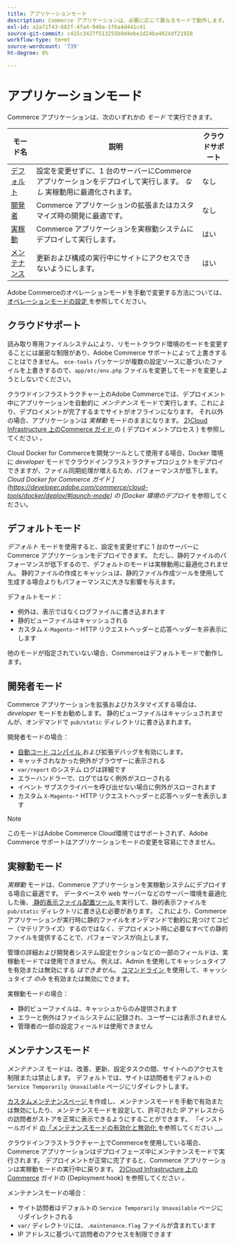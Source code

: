 ```yaml
---
title: アプリケーションモード
description: Commerce アプリケーションは、必要に応じて異なるモードで動作します。 使用可能なアプリケーションモードの詳細なリストを表示します。
exl-id: a2a71f43-682f-4fa4-940a-1f6a4d441c41
source-git-commit: c415c3427f513255b9d4ebe1d24ba4024df21928
workflow-type: tm+mt
source-wordcount: '739'
ht-degree: 0%

---
```


# アプリケーションモード

Commerce アプリケーションは、次のいずれかの _モード_ で実行できます。

| モード名 | 説明 | クラウドサポート |
| ------------------------ | ------------------- | ------------- |
| [ デフォルト ](#default-mode) | 設定を変更せずに、1 台のサーバーにCommerce アプリケーションをデプロイして実行します。 _なし_ 実稼動用に最適化されます。 | なし |
| [ 開発者 ](#developer-mode) | Commerce アプリケーションの拡張またはカスタマイズ時の開発に最適です。 | なし |
| [ 実稼動 ](#production-mode) | Commerce アプリケーションを実稼動システムにデプロイして実行します。 | はい |
| [ メンテナンス ](#maintenance-mode) | 更新および構成の実行中にサイトにアクセスできないようにします。 | はい |

Adobe Commerceのオペレーションモードを手動で変更する方法については、[ オペレーションモードの設定 ](../cli/set-mode.md) を参照してください。

## クラウドサポート

読み取り専用ファイルシステムにより、リモートクラウド環境のモードを変更することには厳密な制限があり、Adobe Commerce サポートによって上書きすることはできません。 `ece-tools` パッケージが複数の設定ソースに基づいたファイルを上書きするので、`app/etc/env.php` ファイルを変更してモードを変更しようとしないでください。

クラウドインフラストラクチャー上のAdobe Commerceでは、デプロイメント中にアプリケーションを自動的に _メンテナンス_ モードで実行します。これにより、デプロイメントが完了するまでサイトがオフラインになります。 それ以外の場合、アプリケーションは _実稼動_ モードのままになります。 [2}Cloud Infrastructure 上のCommerce ガイド ](https://experienceleague.adobe.com/docs/commerce-cloud-service/user-guide/develop/deploy/process.html#deploy-phase) の { デプロイメントプロセス } を参照してください _。_

Cloud Docker for Commerceを開発ツールとして使用する場合、Docker 環境に _developer_ モードでクラウドインフラストラクチャプロジェクトをデプロイできますが、ファイル同期処理が増えるため、パフォーマンスが低下します。 _Cloud Docker for Commerce ガイド ](https://developer.adobe.com/commerce/cloud-tools/docker/deploy/#launch-mode) の [Docker 環境のデプロイ_ を参照してください。


## デフォルトモード

_デフォルト_ モードを使用すると、設定を変更せずに 1 台のサーバーにCommerce アプリケーションをデプロイできます。 ただし、静的ファイルのパフォーマンスが低下するので、デフォルトのモードは実稼動用に最適化されません。 静的ファイルの作成とキャッシュは、静的ファイル作成ツールを使用して生成する場合よりもパフォーマンスに大きな影響を与えます。

デフォルトモード：

- 例外は、表示ではなくログファイルに書き込まれます
- 静的ビューファイルはキャッシュされる
- カスタム `X-Magento-*` HTTP リクエストヘッダーと応答ヘッダーを非表示にします

他のモードが指定されていない場合、Commerceはデフォルトモードで動作します。

## 開発者モード

Commerce アプリケーションを拡張およびカスタマイズする場合は、_developer_ モードをお勧めします。 静的ビューファイルはキャッシュされませんが、オンデマンドで `pub/static` ディレクトリに書き込まれます。

開発者モードの場合：

- [ 自動コード コンパイル ](../cli/code-compiler.md) および拡張デバッグを有効にします。
- キャッチされなかった例外がブラウザーに表示される
- `var/report` のシステム ログは詳細です
- エラーハンドラーで、ログではなく例外がスローされる
- イベント サブスクライバーを呼び出せない場合に例外がスローされます
- カスタム `X-Magento-*` HTTP リクエストヘッダーと応答ヘッダーを表示します

>[!NOTE]
>
>このモードはAdobe Commerce Cloud環境ではサポートされず、Adobe Commerce サポートはアプリケーションモードの変更を容易にできません。

## 実稼動モード

_実稼動_ モードは、Commerce アプリケーションを実稼動システムにデプロイする場合に最適です。 データベースや web サーバーなどのサーバー環境を最適化した後、[ 静的表示ファイル配置ツール ](../cli/static-view-file-deployment.md) を実行して、静的表示ファイルを `pub/static` ディレクトリに書き込む必要があります。 これにより、Commerce アプリケーションが実行時に静的ファイルをオンデマンドで動的に見つけてコピー（マテリアライズ）するのではなく、デプロイメント時に必要なすべての静的ファイルを提供することで、パフォーマンスが向上します。

管理の詳細および開発者システム設定セクションなどの一部のフィールドは、実稼動モードでは使用できません。 例えば、Admin を使用してキャッシュタイプを有効または無効にする _はできません_。 [ コマンドライン ](../cli/manage-cache.md#config-cli-subcommands-cache-en) を使用して、キャッシュタイプ _のみ_ を有効または無効にできます。

実稼動モードの場合：

- 静的ビューファイルは、キャッシュからのみ提供されます
- エラーと例外はファイルシステムに記録され、ユーザーには表示されません
- 管理者の一部の設定フィールドは使用できません

## メンテナンスモード

_メンテナンス_ モードは、改善、更新、設定タスクの間、サイトへのアクセスを制限または禁止します。 デフォルトでは、サイトは訪問者をデフォルトの `Service Temporarily Unavailable` ページにリダイレクトします。

[ カスタムメンテナンスページ ](../../upgrade/troubleshooting/maintenance-mode-options.md) を作成し、メンテナンスモードを手動で有効または無効にしたり、メンテナンスモードを設定して、許可された IP アドレスからの訪問者がストアを正常に表示できるようにすることができます。 『インストールガイド [ の「メンテナンスモードの有効化と無効化 ](../../installation/tutorials/maintenance-mode.md) を参照してください __。

クラウドインフラストラクチャー上でCommerceを使用している場合、Commerce アプリケーションはデプロイフェーズ中にメンテナンスモードで実行されます。 デプロイメントが正常に完了すると、Commerce アプリケーションは実稼動モードの実行中に戻ります。 [2}Cloud Infrastructure 上のCommerce](https://experienceleague.adobe.com/docs/commerce-cloud-service/user-guide/develop/deploy/best-practices.html#phase-5%3A-deployment-hooks) ガイドの {Deployment hook} を参照してください _。_

メンテナンスモードの場合：

- サイト訪問者はデフォルトの `Service Temporarily Unavailable` ページにリダイレクトされる
- `var/` ディレクトリには、`.maintenance.flag` ファイルが含まれています
- IP アドレスに基づいて訪問者のアクセスを制限できます
